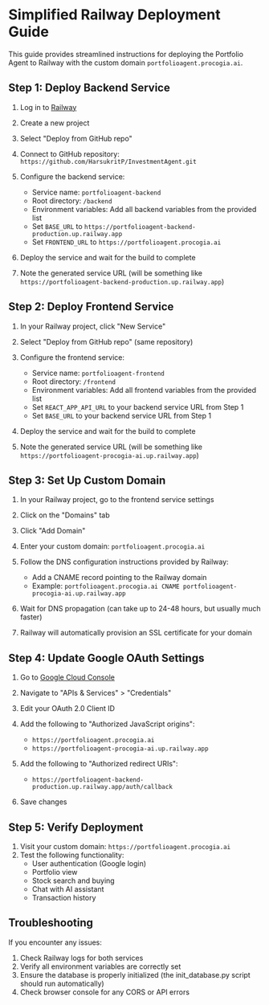 # Simplified Railway Deployment Guide

This guide provides streamlined instructions for deploying the Portfolio Agent to Railway with the custom domain `portfolioagent.procogia.ai`.

## Step 1: Deploy Backend Service

1. Log in to [Railway](https://railway.app/)
2. Create a new project
3. Select "Deploy from GitHub repo"
4. Connect to GitHub repository: `https://github.com/HarsukritP/InvestmentAgent.git`
5. Configure the backend service:
   - Service name: `portfolioagent-backend`
   - Root directory: `/backend`
   - Environment variables: Add all backend variables from the provided list
   - Set `BASE_URL` to `https://portfolioagent-backend-production.up.railway.app`
   - Set `FRONTEND_URL` to `https://portfolioagent.procogia.ai`

6. Deploy the service and wait for the build to complete
7. Note the generated service URL (will be something like `https://portfolioagent-backend-production.up.railway.app`)

## Step 2: Deploy Frontend Service

1. In your Railway project, click "New Service"
2. Select "Deploy from GitHub repo" (same repository)
3. Configure the frontend service:
   - Service name: `portfolioagent-frontend`
   - Root directory: `/frontend`
   - Environment variables: Add all frontend variables from the provided list
   - Set `REACT_APP_API_URL` to your backend service URL from Step 1
   - Set `BASE_URL` to your backend service URL from Step 1

4. Deploy the service and wait for the build to complete
5. Note the generated service URL (will be something like `https://portfolioagent-procogia-ai.up.railway.app`)

## Step 3: Set Up Custom Domain

1. In your Railway project, go to the frontend service settings
2. Click on the "Domains" tab
3. Click "Add Domain"
4. Enter your custom domain: `portfolioagent.procogia.ai`
5. Follow the DNS configuration instructions provided by Railway:
   - Add a CNAME record pointing to the Railway domain
   - Example: `portfolioagent.procogia.ai CNAME portfolioagent-procogia-ai.up.railway.app`

6. Wait for DNS propagation (can take up to 24-48 hours, but usually much faster)
7. Railway will automatically provision an SSL certificate for your domain

## Step 4: Update Google OAuth Settings

1. Go to [Google Cloud Console](https://console.cloud.google.com/)
2. Navigate to "APIs & Services" > "Credentials"
3. Edit your OAuth 2.0 Client ID
4. Add the following to "Authorized JavaScript origins":
   - `https://portfolioagent.procogia.ai`
   - `https://portfolioagent-procogia-ai.up.railway.app`

5. Add the following to "Authorized redirect URIs":
   - `https://portfolioagent-backend-production.up.railway.app/auth/callback`

6. Save changes

## Step 5: Verify Deployment

1. Visit your custom domain: `https://portfolioagent.procogia.ai`
2. Test the following functionality:
   - User authentication (Google login)
   - Portfolio view
   - Stock search and buying
   - Chat with AI assistant
   - Transaction history

## Troubleshooting

If you encounter any issues:

1. Check Railway logs for both services
2. Verify all environment variables are correctly set
3. Ensure the database is properly initialized (the init_database.py script should run automatically)
4. Check browser console for any CORS or API errors 